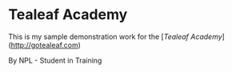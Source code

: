 # Tealeaf Academy

This is my sample demonstration work for the
[*Tealeaf Academy*] (http://gotealeaf.com)

By NPL - Student in Training 
